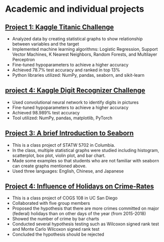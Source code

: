 # Academic and individual projects

## [Project 1: Kaggle Titanic Challenge](https://github.com/r3qin/Titanic-Challenge/blob/main/Titanic.ipynb)
* Analyzed data by creating statistical graphs to show relationship between variables and the target
* Implemented machine learning algorithms: Logistic Regression, Support Vector Machines, K Nearest Neighbors, Random Forests, and Multilayer Perceptron
* Fine-tuned hypoparameters to achieve a higher accuracy
* Achieved 78.7% test accuracy and ranked in top 13%
* Python libraries utilized: NumPy, pandas, seaborn, and sikit-learn

## [project 4: Kaggle Digit Recognizer Challenge](https://github.com/r3qin/Digit-Recognizer/blob/main/Digit%20Recognizer.ipynb)
* Used convolutional neural network to identify digits in pictures
* Fine-tuned hypoparameters to achieve a higher accuracy
* Achieved 98.989% test accuracy
* Tool utilized: NumPy, pandas, matplotlib, PyTorch

## [Project 3: A brief Introduction to Seaborn](https://r3qin.github.io/Community_Contribution/A-brief-introduction-to-seaborn.html)
* This is a class project of STATW 5702 in Columbia. 
* In the class, multiple statistical graphs were studied including histogram, scatterplot, box plot, violin plot, and bar chart.
* Made some examples so that students who are not familiar with seaborn can create graphs mentioned above.
* Used three languages: English, Chinese, and Japanese

## [Project 4: Influence of Holidays on Crime-Rates](https://github.com/r3qin/Influence-of-Holidays-on-Crime-Rates/blob/master/FinalProject.ipynb)
* This is a class project of COGS 108 in UC San Diego
* Collaborated with five group members
* Proposed the hypothesis that there are more crimes committed on major (federal) holidays than on other days of the year (from 2015-2018)
* Showed the number of crime by bar charts
* Conducted several hypothesis testing such as Wilcoxon signed rank test and Monte Carlo Wilcoxon signed rank test
* Concluded the hypothesis should be rejected
